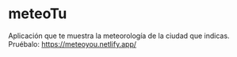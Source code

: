 # meteoTu
Aplicación que te muestra la meteorología de la ciudad que indicas.
Pruébalo: https://meteoyou.netlify.app/
